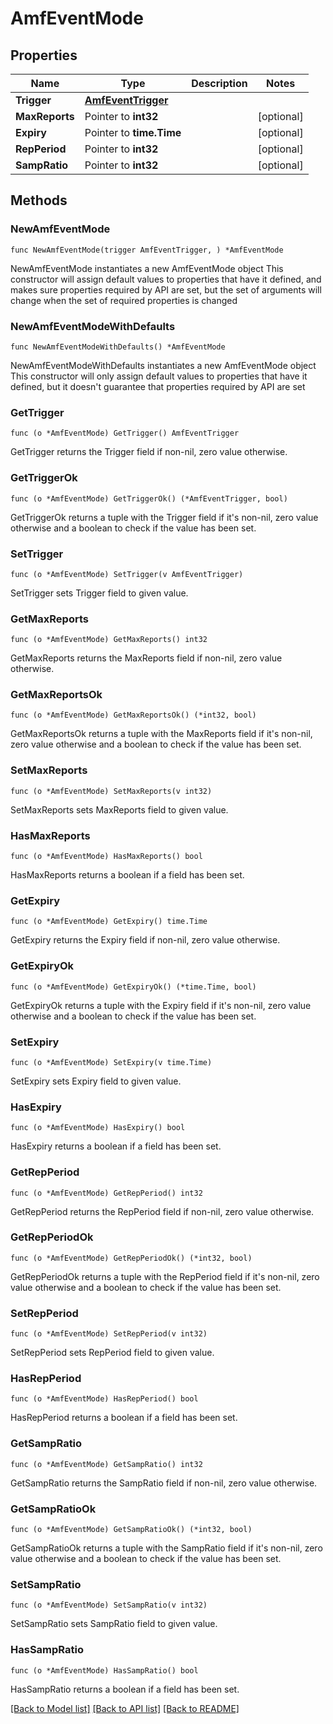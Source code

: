 # AmfEventMode

## Properties

Name | Type | Description | Notes
------------ | ------------- | ------------- | -------------
**Trigger** | [**AmfEventTrigger**](AmfEventTrigger.md) |  | 
**MaxReports** | Pointer to **int32** |  | [optional] 
**Expiry** | Pointer to **time.Time** |  | [optional] 
**RepPeriod** | Pointer to **int32** |  | [optional] 
**SampRatio** | Pointer to **int32** |  | [optional] 

## Methods

### NewAmfEventMode

`func NewAmfEventMode(trigger AmfEventTrigger, ) *AmfEventMode`

NewAmfEventMode instantiates a new AmfEventMode object
This constructor will assign default values to properties that have it defined,
and makes sure properties required by API are set, but the set of arguments
will change when the set of required properties is changed

### NewAmfEventModeWithDefaults

`func NewAmfEventModeWithDefaults() *AmfEventMode`

NewAmfEventModeWithDefaults instantiates a new AmfEventMode object
This constructor will only assign default values to properties that have it defined,
but it doesn't guarantee that properties required by API are set

### GetTrigger

`func (o *AmfEventMode) GetTrigger() AmfEventTrigger`

GetTrigger returns the Trigger field if non-nil, zero value otherwise.

### GetTriggerOk

`func (o *AmfEventMode) GetTriggerOk() (*AmfEventTrigger, bool)`

GetTriggerOk returns a tuple with the Trigger field if it's non-nil, zero value otherwise
and a boolean to check if the value has been set.

### SetTrigger

`func (o *AmfEventMode) SetTrigger(v AmfEventTrigger)`

SetTrigger sets Trigger field to given value.


### GetMaxReports

`func (o *AmfEventMode) GetMaxReports() int32`

GetMaxReports returns the MaxReports field if non-nil, zero value otherwise.

### GetMaxReportsOk

`func (o *AmfEventMode) GetMaxReportsOk() (*int32, bool)`

GetMaxReportsOk returns a tuple with the MaxReports field if it's non-nil, zero value otherwise
and a boolean to check if the value has been set.

### SetMaxReports

`func (o *AmfEventMode) SetMaxReports(v int32)`

SetMaxReports sets MaxReports field to given value.

### HasMaxReports

`func (o *AmfEventMode) HasMaxReports() bool`

HasMaxReports returns a boolean if a field has been set.

### GetExpiry

`func (o *AmfEventMode) GetExpiry() time.Time`

GetExpiry returns the Expiry field if non-nil, zero value otherwise.

### GetExpiryOk

`func (o *AmfEventMode) GetExpiryOk() (*time.Time, bool)`

GetExpiryOk returns a tuple with the Expiry field if it's non-nil, zero value otherwise
and a boolean to check if the value has been set.

### SetExpiry

`func (o *AmfEventMode) SetExpiry(v time.Time)`

SetExpiry sets Expiry field to given value.

### HasExpiry

`func (o *AmfEventMode) HasExpiry() bool`

HasExpiry returns a boolean if a field has been set.

### GetRepPeriod

`func (o *AmfEventMode) GetRepPeriod() int32`

GetRepPeriod returns the RepPeriod field if non-nil, zero value otherwise.

### GetRepPeriodOk

`func (o *AmfEventMode) GetRepPeriodOk() (*int32, bool)`

GetRepPeriodOk returns a tuple with the RepPeriod field if it's non-nil, zero value otherwise
and a boolean to check if the value has been set.

### SetRepPeriod

`func (o *AmfEventMode) SetRepPeriod(v int32)`

SetRepPeriod sets RepPeriod field to given value.

### HasRepPeriod

`func (o *AmfEventMode) HasRepPeriod() bool`

HasRepPeriod returns a boolean if a field has been set.

### GetSampRatio

`func (o *AmfEventMode) GetSampRatio() int32`

GetSampRatio returns the SampRatio field if non-nil, zero value otherwise.

### GetSampRatioOk

`func (o *AmfEventMode) GetSampRatioOk() (*int32, bool)`

GetSampRatioOk returns a tuple with the SampRatio field if it's non-nil, zero value otherwise
and a boolean to check if the value has been set.

### SetSampRatio

`func (o *AmfEventMode) SetSampRatio(v int32)`

SetSampRatio sets SampRatio field to given value.

### HasSampRatio

`func (o *AmfEventMode) HasSampRatio() bool`

HasSampRatio returns a boolean if a field has been set.


[[Back to Model list]](../README.md#documentation-for-models) [[Back to API list]](../README.md#documentation-for-api-endpoints) [[Back to README]](../README.md)



